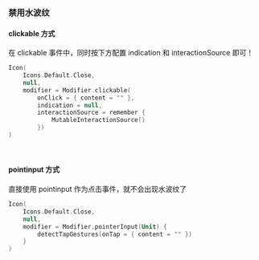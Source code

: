 ### 禁用水波纹

#### clickable 方式

在 clickable 事件中，同时按下方配置 indication 和 interactionSource 即可！

```kotlin
Icon(
    Icons.Default.Close,
    null,
    modifier = Modifier.clickable(
        onClick = { content = "" },
        indication = null,
        interactionSource = remember {
            MutableInteractionSource()
        })
)
```

<br>

#### pointinput 方式

直接使用 pointinput 作为点击事件，就不会出现水波纹了

```kotlin
Icon(
    Icons.Default.Close,
    null,
    modifier = Modifier.pointerInput(Unit) {
        detectTapGestures(onTap = { content = "" })
    }
)
```
